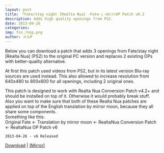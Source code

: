 ```yaml
---
layout: post
title: 「Fate/stay night [Realta Nua] -Fate-」<br/>OP Patch v0.3
description: Adds high quality openings from PS2.
date: 2013-04-26
categories:
img: fsn_rnop.png
author: メルP
---
```

Below you can download a patch that adds 3 openings from Fate/stay night [Réalta Nua] (PS2)
to the original PC version and replaces 2 existing OPs with better-quality alternative.  

At first this patch used videos from PS2, but in its latest version Blu-ray
sources are used instead. This also allowed to increase resolution from 640x480
to 800x600 for all openings, including 2 original ones.  

This patch is designed to work with Realta Nua Conversion Patch v4.2+ and should
be installed on top of it. Otherwise it would probably break stuff.  
Also you want to make sure that both of these Realta Nua patches are applied on
top of the English translation by mirror moon, because they all share some components.  
Something like this:  
Original Fate <- Translation by mirror moon <- RealtaNua Conversion Patch <- RealtaNua OP Patch v6  

```2013-04-26 - v6 Released```

[Download](https://www.dropbox.com/s/94w6zb9cu8vmvyp/Fate%EF%BC%8Fstay%20night%20%5BR%C3%A9alta%20Nua%20OP%20Patch%20v6%5D.7z?dl=0) |
[(Mirror)](https://mega.nz/#!HMhHTL7A!I5LrSE8C5ucDk_JpKuIfJDv0k6MRkpwSW6RDLgjrsko)  
